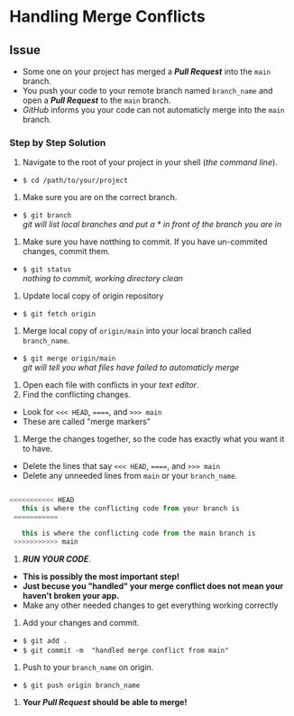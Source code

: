 # Handling Merge Conflicts

## Issue

* Some one on your project has merged a **_Pull Request_** into the `main` branch.
* You push your code to your remote branch named `branch_name` and open a **_Pull Request_** to the `main` branch.
* _GitHub_ informs you your code can not automaticly merge into the `main` branch.

### Step by Step Solution

1. Navigate to the root of your project in your shell (*the command line*).

* `$ cd /path/to/your/project`

1. Make sure you are on the correct branch.

* `$ git branch`  
  _git will list local branches and put a * in front of the branch you are in_

1. Make sure you have notthing to commit. If you have un-commited changes, commit them.

* `$ git status`  
  _nothing to commit, working directory clean_

1. Update local copy of origin repository

* `$ git fetch origin`  

1. Merge local copy of `origin/main` into your local branch called `branch_name`.

* `$ git merge origin/main`  
  _git will tell you what files have failed to automaticly merge_

1. Open each file with conflicts in your _text editor_.
1. Find the conflicting changes.

* Look for  `<<< HEAD`, `====`, and `>>> main`
* These are called "merge markers"

1. Merge the changes together, so the code has exactly what you want it to have.

* Delete the lines that say `<<< HEAD`, `====`, and `>>> main`
* Delete any unneeded lines from `main` or your `branch_name`.

```javascript

<<<<<<<<<<< HEAD
   this is where the conflicting code from your branch is
 ===========

   this is where the conflicting code from the main branch is
 >>>>>>>>>>> main

```

1. **_RUN YOUR CODE_**.

* **This is possibly the most important step!**
* **Just becuse you "handled" your merge conflict does not mean your haven't broken your app.**
* Make any other needed changes to get everything working correctly

1. Add your changes and commit.

* `$ git add .`
* `$ git commit -m  "handled merge conflict from main"`

1. Push to your `branch_name` on origin.

* `$ git push origin branch_name`

1. **Your _Pull Request_ should be able to merge!**